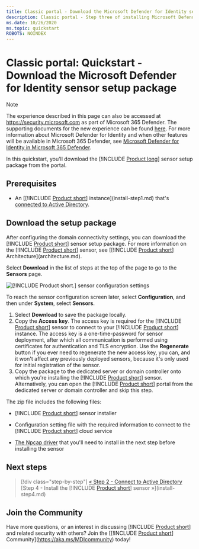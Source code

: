 ```yaml
---
title: Classic portal - Download the Microsoft Defender for Identity sensor setup package quickstart
description: Classic portal - Step three of installing Microsoft Defender for Identity helps you download the Defender for Identity sensor setup package.
ms.date: 10/26/2020
ms.topic: quickstart
ROBOTS: NOINDEX
---
```


# Classic portal: Quickstart - Download the Microsoft Defender for Identity sensor setup package

> [!NOTE]
> The experience described in this page can also be accessed at <https://security.microsoft.com> as part of Microsoft 365 Defender. The supporting documents for the new experience can be found [here](/microsoft-365/security/defender-identity/sensor-health#add-a-sensor). For more information about Microsoft Defender for Identity and when other features will be available in Microsoft 365 Defender, see [Microsoft Defender for Identity in Microsoft 365 Defender](/microsoft-365/security/defender/microsoft-365-defender).

In this quickstart, you'll download the [!INCLUDE [Product long](includes/product-long.md)] sensor setup package from the portal.

## Prerequisites

- An [[!INCLUDE [Product short](includes/product-short.md)] instance](install-step1.md) that's [connected to Active Directory](/defender-for-identity/directory-service-accounts).

## Download the setup package

After configuring the domain connectivity settings, you can download the [!INCLUDE [Product short](includes/product-short.md)] sensor setup package. For more information on the [!INCLUDE [Product short](includes/product-short.md)] sensor, see [[!INCLUDE [Product short](includes/product-short.md)] Architecture](architecture.md).

Select **Download** in the list of steps at the top of the page to go to the **Sensors** page.

![[!INCLUDE [Product short.](includes/product-short.md)] sensor configuration settings](media/sensor-config.png)

To reach the sensor configuration screen later, select **Configuration**, and then under **System**, select **Sensors**.  

1. Select **Download** to save the package locally.
1. Copy the **Access** **key**. The access key is required for the [!INCLUDE [Product short](includes/product-short.md)] sensor to connect to your [!INCLUDE [Product short](includes/product-short.md)] instance. The access key is a one-time-password for sensor deployment, after which all communication is performed using certificates for authentication and TLS encryption. Use the **Regenerate** button if you ever need to regenerate the new access key, you can, and it won't affect any previously deployed sensors, because it's only used for initial registration of the sensor.
1. Copy the package to the dedicated server or domain controller onto which you're installing the [!INCLUDE [Product short](includes/product-short.md)] sensor. Alternatively, you can open the [!INCLUDE [Product short](includes/product-short.md)] portal from the dedicated server or domain controller and skip this step.

The zip file includes the following files:

- [!INCLUDE [Product short](includes/product-short.md)] sensor installer

- Configuration setting file with the required information to connect to the [!INCLUDE [Product short](includes/product-short.md)] cloud service

- [The Npcap driver](/defender-for-identity/technical-faq#winpcap-and-npcap-drivers) that you'll need to install in the next step before installing the sensor

## Next steps

> [!div class="step-by-step"]
> [« Step 2 - Connect to Active Directory](/defender-for-identity/directory-service-accounts)
> [Step 4 - Install the [!INCLUDE [Product short](includes/product-short.md)] sensor »](install-step4.md)

## Join the Community

Have more questions, or an interest in discussing [!INCLUDE [Product short](includes/product-short.md)] and related security with others? Join the [[!INCLUDE [Product short](includes/product-short.md)] Community](<https://aka.ms/MDIcommunity>) today!